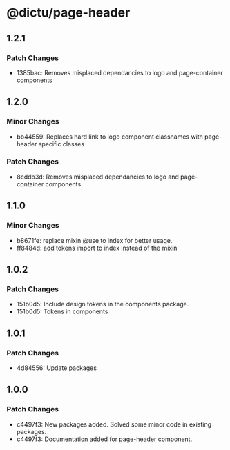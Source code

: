 # @dictu/page-header

## 1.2.1

### Patch Changes

- 1385bac: Removes misplaced dependancies to logo and page-container components

## 1.2.0

### Minor Changes

- bb44559: Replaces hard link to logo component classnames with page-header
  specific classes

### Patch Changes

- 8cddb3d: Removes misplaced dependancies to logo and page-container components

## 1.1.0

### Minor Changes

- b8671fe: replace mixin @use to index for better usage.
- ff8484d: add tokens import to index instead of the mixin

## 1.0.2

### Patch Changes

- 151b0d5: Include design tokens in the components package.
- 151b0d5: Tokens in components

## 1.0.1

### Patch Changes

- 4d84556: Update packages

## 1.0.0

### Patch Changes

- c4497f3: New packages added. Solved some minor code in existing packages.
- c4497f3: Documentation added for page-header component.
